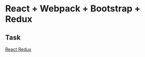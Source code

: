 # React + Webpack + Bootstrap + Redux

## Task 
[React Redux](https://github.com/rolling-scopes-school/tasks/blob/master/tasks/react/react-redux.md)
